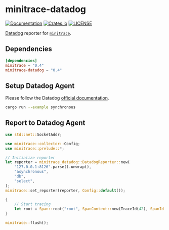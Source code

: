 # minitrace-datadog

[![Documentation](https://docs.rs/minitrace-datadog/badge.svg)](https://docs.rs/minitrace-datadog/)
[![Crates.io](https://img.shields.io/crates/v/minitrace-datadog.svg)](https://crates.io/crates/minitrace-datadog)
[![LICENSE](https://img.shields.io/github/license/tikv/minitrace-rust.svg)](https://github.com/tikv/minitrace-rust/blob/master/LICENSE)

[Datadog](https://docs.datadoghq.com/tracing/) reporter for [`minitrace`](https://crates.io/crates/minitrace).

## Dependencies

```toml
[dependencies]
minitrace = "0.4"
minitrace-datadog = "0.4"
```

## Setup Datadog Agent

Please follow the Datadog [official documentation](https://docs.datadoghq.com/getting_started/tracing/#datadog-agent).

```sh
cargo run --example synchronous
```

## Report to Datadog Agent

```rust
use std::net::SocketAddr;

use minitrace::collector::Config;
use minitrace::prelude::*;

// Initialize reporter
let reporter = minitrace_datadog::DatadogReporter::new(
    "127.0.0.1:8126".parse().unwrap(),
    "asynchronous",
    "db",
    "select",
);
minitrace::set_reporter(reporter, Config::default());

{
    // Start tracing
    let root = Span::root("root", SpanContext::new(TraceId(42), SpanId::default()));
}

minitrace::flush();
```
